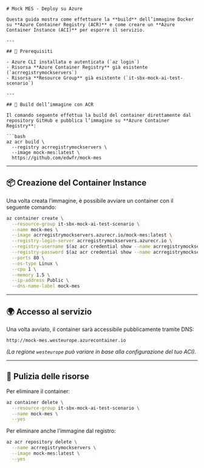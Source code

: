 ````
# Mock MES - Deploy su Azure

Questa guida mostra come effettuare la **build** dell’immagine Docker su **Azure Container Registry (ACR)** e come creare un **Azure Container Instance (ACI)** per esporre il servizio.

---

## 🔧 Prerequisiti

- Azure CLI installata e autenticata (`az login`)
- Risorsa **Azure Container Registry** già esistente (`acrregistrymockservers`)
- Risorsa **Resource Group** già esistente (`it-sbx-mock-ai-test-scenario`)

---

## 🚀 Build dell’immagine con ACR

Il comando seguente effettua la build del container direttamente dal repository GitHub e pubblica l’immagine su **Azure Container Registry**:

```bash
az acr build \
  --registry acrregistrymockservers \
  --image mock-mes:latest \
  https://github.com/edwfr/mock-mes
````

---

## 📦 Creazione del Container Instance

Una volta creata l’immagine, è possibile avviare un container con il seguente comando:

```bash
az container create \
  --resource-group it-sbx-mock-ai-test-scenario \
  --name mock-mes \
  --image acrregistrymockservers.azurecr.io/mock-mes:latest \
  --registry-login-server acrregistrymockservers.azurecr.io \
  --registry-username $(az acr credential show --name acrregistrymockservers --query username -o tsv) \
  --registry-password $(az acr credential show --name acrregistrymockservers --query passwords[0].value -o tsv) \
  --ports 80 \
  --os-type Linux \
  --cpu 1 \
  --memory 1.5 \
  --ip-address Public \
  --dns-name-label mock-mes
```

---

## 🌍 Accesso al servizio

Una volta avviato, il container sarà accessibile pubblicamente tramite DNS:

```
http://mock-mes.westeurope.azurecontainer.io
```

*(La regione `westeurope` può variare in base alla configurazione del tuo ACI).*

---

## 🧹 Pulizia delle risorse

Per eliminare il container:

```bash
az container delete \
  --resource-group it-sbx-mock-ai-test-scenario \
  --name mock-mes \
  --yes
```

Per eliminare anche l’immagine dal registro:

```bash
az acr repository delete \
  --name acrregistrymockservers \
  --image mock-mes:latest \
  --yes
```
